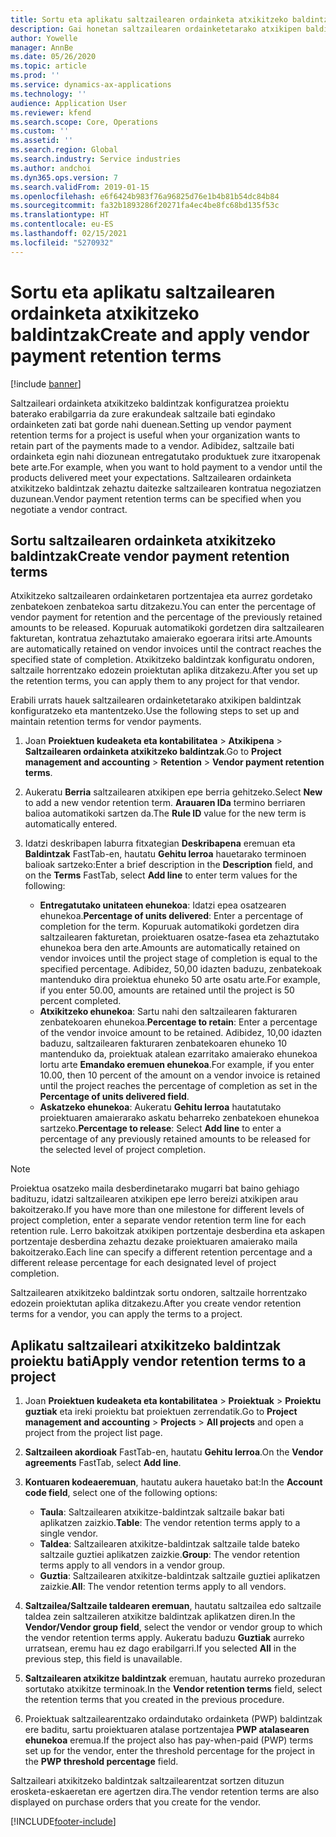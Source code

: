 ```yaml
---
title: Sortu eta aplikatu saltzailearen ordainketa atxikitzeko baldintzak
description: Gai honetan saltzailearen ordainketetarako atxikipen baldintzak konfiguratzeko eta mantentzeko moduari buruzko informazioa ematen da.
author: Yowelle
manager: AnnBe
ms.date: 05/26/2020
ms.topic: article
ms.prod: ''
ms.service: dynamics-ax-applications
ms.technology: ''
audience: Application User
ms.reviewer: kfend
ms.search.scope: Core, Operations
ms.custom: ''
ms.assetid: ''
ms.search.region: Global
ms.search.industry: Service industries
ms.author: andchoi
ms.dyn365.ops.version: 7
ms.search.validFrom: 2019-01-15
ms.openlocfilehash: e6f6424b983f76a96825d76e1b4b81b54dc84b84
ms.sourcegitcommit: fa32b1893286f20271fa4ec4be8fc68bd135f53c
ms.translationtype: HT
ms.contentlocale: eu-ES
ms.lasthandoff: 02/15/2021
ms.locfileid: "5270932"
---
```

# <a name="create-and-apply-vendor-payment-retention-terms"></a><span data-ttu-id="fb69d-103">Sortu eta aplikatu saltzailearen ordainketa atxikitzeko baldintzak</span><span class="sxs-lookup"><span data-stu-id="fb69d-103">Create and apply vendor payment retention terms</span></span>

[!include [banner](../includes/banner.md)] 

<span data-ttu-id="fb69d-104">Saltzaileari ordainketa atxikitzeko baldintzak konfiguratzea proiektu baterako erabilgarria da zure erakundeak saltzaile bati egindako ordainketen zati bat gorde nahi duenean.</span><span class="sxs-lookup"><span data-stu-id="fb69d-104">Setting up vendor payment retention terms for a project is useful when your organization wants to retain part of the payments made to a vendor.</span></span> <span data-ttu-id="fb69d-105">Adibidez, saltzaile bati ordainketa egin nahi diozunean entregatutako produktuek zure itxaropenak bete arte.</span><span class="sxs-lookup"><span data-stu-id="fb69d-105">For example, when you want to hold payment to a vendor until the products delivered meet your expectations.</span></span> <span data-ttu-id="fb69d-106">Saltzailearen ordainketa atxikitzeko baldintzak zehaztu daitezke saltzailearen kontratua negoziatzen duzunean.</span><span class="sxs-lookup"><span data-stu-id="fb69d-106">Vendor payment retention terms can be specified when you negotiate a vendor contract.</span></span>

## <a name="create-vendor-payment-retention-terms"></a><span data-ttu-id="fb69d-107">Sortu saltzailearen ordainketa atxikitzeko baldintzak</span><span class="sxs-lookup"><span data-stu-id="fb69d-107">Create vendor payment retention terms</span></span>

<span data-ttu-id="fb69d-108">Atxikitzeko saltzailearen ordainketaren portzentajea eta aurrez gordetako zenbatekoen zenbatekoa sartu ditzakezu.</span><span class="sxs-lookup"><span data-stu-id="fb69d-108">You can enter the percentage of vendor payment for retention and the percentage of the previously retained amounts to be released.</span></span> <span data-ttu-id="fb69d-109">Kopuruak automatikoki gordetzen dira saltzailearen fakturetan, kontratua zehaztutako amaierako egoerara iritsi arte.</span><span class="sxs-lookup"><span data-stu-id="fb69d-109">Amounts are automatically retained on vendor invoices until the contract reaches the specified state of completion.</span></span> <span data-ttu-id="fb69d-110">Atxikitzeko baldintzak konfiguratu ondoren, saltzaile horrentzako edozein proiektutan aplika ditzakezu.</span><span class="sxs-lookup"><span data-stu-id="fb69d-110">After you set up the retention terms, you can apply them to any project for that vendor.</span></span>

<span data-ttu-id="fb69d-111">Erabili urrats hauek saltzailearen ordainketetarako atxikipen baldintzak konfiguratzeko eta mantentzeko.</span><span class="sxs-lookup"><span data-stu-id="fb69d-111">Use the following steps to set up and maintain retention terms for vendor payments.</span></span> 

1. <span data-ttu-id="fb69d-112">Joan **Proiektuen kudeaketa eta kontabilitatea** > **Atxikipena** > **Saltzailearen ordainketa atxikitzeko baldintzak**.</span><span class="sxs-lookup"><span data-stu-id="fb69d-112">Go to **Project management and accounting** > **Retention** > **Vendor payment retention terms**.</span></span>
2. <span data-ttu-id="fb69d-113">Aukeratu **Berria** saltzailearen atxikipen epe berria gehitzeko.</span><span class="sxs-lookup"><span data-stu-id="fb69d-113">Select **New** to add a new vendor retention term.</span></span> <span data-ttu-id="fb69d-114">**Arauaren IDa** termino berriaren balioa automatikoki sartzen da.</span><span class="sxs-lookup"><span data-stu-id="fb69d-114">The **Rule ID** value for the new term is automatically entered.</span></span> 
3. <span data-ttu-id="fb69d-115">Idatzi deskribapen laburra fitxategian **Deskribapena** eremuan eta **Baldintzak** FastTab-en, hautatu **Gehitu lerroa** hauetarako terminoen balioak sartzeko:</span><span class="sxs-lookup"><span data-stu-id="fb69d-115">Enter a brief description in the **Description** field, and on the **Terms** FastTab, select **Add line** to enter term values for the following:</span></span>

   - <span data-ttu-id="fb69d-116">**Entregatutako unitateen ehunekoa**: Idatzi epea osatzearen ehunekoa.</span><span class="sxs-lookup"><span data-stu-id="fb69d-116">**Percentage of units delivered**: Enter a percentage of completion for the term.</span></span> <span data-ttu-id="fb69d-117">Kopuruak automatikoki gordetzen dira saltzailearen fakturetan, proiektuaren osatze-fasea eta zehaztutako ehunekoa bera den arte.</span><span class="sxs-lookup"><span data-stu-id="fb69d-117">Amounts are automatically retained on vendor invoices until the project stage of completion is equal to the specified percentage.</span></span> <span data-ttu-id="fb69d-118">Adibidez, 50,00 idazten baduzu, zenbatekoak mantenduko dira proiektua ehuneko 50 arte osatu arte.</span><span class="sxs-lookup"><span data-stu-id="fb69d-118">For example, if you enter 50.00, amounts are retained until the project is 50 percent completed.</span></span>
   - <span data-ttu-id="fb69d-119">**Atxikitzeko ehunekoa**: Sartu nahi den saltzailearen fakturaren zenbatekoaren ehunekoa.</span><span class="sxs-lookup"><span data-stu-id="fb69d-119">**Percentage to retain**: Enter a percentage of the vendor invoice amount to be retained.</span></span> <span data-ttu-id="fb69d-120">Adibidez, 10,00 idazten baduzu, saltzailearen fakturaren zenbatekoaren ehuneko 10 mantenduko da, proiektuak atalean ezarritako amaierako ehunekoa lortu arte **Emandako eremuen ehunekoa**.</span><span class="sxs-lookup"><span data-stu-id="fb69d-120">For example, if you enter 10.00, then 10 percent of the amount on a vendor invoice is retained until the project reaches the percentage of completion as set in the **Percentage of units delivered field**.</span></span>
   - <span data-ttu-id="fb69d-121">**Askatzeko ehunekoa**: Aukeratu **Gehitu lerroa** hautatutako proiektuaren amaierarako askatu beharreko zenbatekoen ehunekoa sartzeko.</span><span class="sxs-lookup"><span data-stu-id="fb69d-121">**Percentage to release**: Select **Add line** to enter a percentage of any previously retained amounts to be released for the selected level of project completion.</span></span>

> [!NOTE]
> <span data-ttu-id="fb69d-122">Proiektua osatzeko maila desberdinetarako mugarri bat baino gehiago badituzu, idatzi saltzailearen atxikipen epe lerro bereizi atxikipen arau bakoitzerako.</span><span class="sxs-lookup"><span data-stu-id="fb69d-122">If you have more than one milestone for different levels of project completion, enter a separate vendor retention term line for each retention rule.</span></span> <span data-ttu-id="fb69d-123">Lerro bakoitzak atxikipen portzentaje desberdina eta askapen portzentaje desberdina zehaztu dezake proiektuaren amaierako maila bakoitzerako.</span><span class="sxs-lookup"><span data-stu-id="fb69d-123">Each line can specify a different retention percentage and a different release percentage for each designated level of project completion.</span></span>

<span data-ttu-id="fb69d-124">Saltzailearen atxikitzeko baldintzak sortu ondoren, saltzaile horrentzako edozein proiektutan aplika ditzakezu.</span><span class="sxs-lookup"><span data-stu-id="fb69d-124">After you create vendor retention terms for a vendor, you can apply the terms to a project.</span></span>

## <a name="apply-vendor-retention-terms-to-a-project"></a><span data-ttu-id="fb69d-125">Aplikatu saltzaileari atxikitzeko baldintzak proiektu bati</span><span class="sxs-lookup"><span data-stu-id="fb69d-125">Apply vendor retention terms to a project</span></span>

1. <span data-ttu-id="fb69d-126">Joan **Proiektuen kudeaketa eta kontabilitatea** > **Proiektuak** > **Proiektu guztiak** eta ireki proiektu bat proiektuen zerrendatik.</span><span class="sxs-lookup"><span data-stu-id="fb69d-126">Go to **Project management and accounting** > **Projects** > **All projects** and open a project from the project list page.</span></span>
2. <span data-ttu-id="fb69d-127">**Saltzaileen akordioak** FastTab-en, hautatu **Gehitu lerroa**.</span><span class="sxs-lookup"><span data-stu-id="fb69d-127">On the **Vendor agreements** FastTab, select **Add line**.</span></span>
3. <span data-ttu-id="fb69d-128">**Kontuaren kodeaeremuan**, hautatu aukera hauetako bat:</span><span class="sxs-lookup"><span data-stu-id="fb69d-128">In the **Account code field**, select one of the following options:</span></span> 

   - <span data-ttu-id="fb69d-129">**Taula**: Saltzailearen atxikitze-baldintzak saltzaile bakar bati aplikatzen zaizkio.</span><span class="sxs-lookup"><span data-stu-id="fb69d-129">**Table**: The vendor retention terms apply to a single vendor.</span></span>
   - <span data-ttu-id="fb69d-130">**Taldea**: Saltzailearen atxikitze-baldintzak saltzaile talde bateko saltzaile guztiei aplikatzen zaizkie.</span><span class="sxs-lookup"><span data-stu-id="fb69d-130">**Group**: The vendor retention terms apply to all vendors in a vendor group.</span></span>
   - <span data-ttu-id="fb69d-131">**Guztia**: Saltzailearen atxikitze-baldintzak saltzaile guztiei aplikatzen zaizkie.</span><span class="sxs-lookup"><span data-stu-id="fb69d-131">**All**: The vendor retention terms apply to all vendors.</span></span>

4. <span data-ttu-id="fb69d-132">**Saltzailea/Saltzaile taldearen eremuan**, hautatu saltzailea edo saltzaile taldea zein saltzaileren atxikitze baldintzak aplikatzen diren.</span><span class="sxs-lookup"><span data-stu-id="fb69d-132">In the **Vendor/Vendor group field**, select the vendor or vendor group to which the vendor retention terms apply.</span></span> <span data-ttu-id="fb69d-133">Aukeratu baduzu **Guztiak** aurreko urratsean, eremu hau ez dago erabilgarri.</span><span class="sxs-lookup"><span data-stu-id="fb69d-133">If you selected **All** in the previous step, this field is unavailable.</span></span>
5. <span data-ttu-id="fb69d-134">**Saltzailearen atxikitze baldintzak** eremuan, hautatu aurreko prozeduran sortutako atxikitze terminoak.</span><span class="sxs-lookup"><span data-stu-id="fb69d-134">In the **Vendor retention terms** field, select the retention terms that you created in the previous procedure.</span></span>
6. <span data-ttu-id="fb69d-135">Proiektuak saltzailearentzako ordaindutako ordainketa (PWP) baldintzak ere baditu, sartu proiektuaren atalase portzentajea **PWP atalasearen ehunekoa** eremua.</span><span class="sxs-lookup"><span data-stu-id="fb69d-135">If the project also has pay-when-paid (PWP) terms set up for the vendor, enter the threshold percentage for the project in the **PWP threshold percentage** field.</span></span>

<span data-ttu-id="fb69d-136">Saltzaileari atxikitzeko baldintzak saltzailearentzat sortzen dituzun erosketa-eskaeretan ere agertzen dira.</span><span class="sxs-lookup"><span data-stu-id="fb69d-136">The vendor retention terms are also displayed on purchase orders that you create for the vendor.</span></span>


[!INCLUDE[footer-include](../includes/footer-banner.md)]